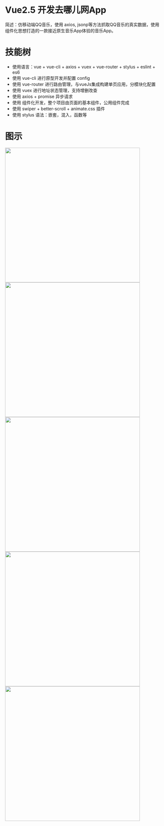 # Vue2.5 开发去哪儿网App
简述：仿移动端QQ音乐，使用 axios, jsonp等方法抓取QQ音乐的真实数据，使用组件化思想打造的一款接近原生音乐App体验的音乐App。

<!-- # [项目预览](https://wanggege919.github.io/travel-new/dist/index.html#/) -->


# 技能树
- 使用语言：vue + vue-cli + axios + vuex + vue-router + stylus + eslint + es6
- 使用 vue-cli 进行原型开发并配置 config
- 使用 vue-router 进行路由管理，与vueJs集成构建单页应用，分模块化配置
- 使用 vuex 进行地址状态管理，支持增删改查
- 使用 axios + promise 异步请求
- 使用 组件化开发，整个项目由页面的基本组件，公用组件完成
- 使用 swiper + better-scroll + animate.css 插件
- 使用 stylus 语法：嵌套，混入，函数等

# 图示

  <img src="./images/1.png" width=440>
  <img src="./images/2.png" width=440>
  <img src="./images/3.png" width=440>
  <img src="./images/4.png" width=440>
  <img src="./images/5.png" width=440>


